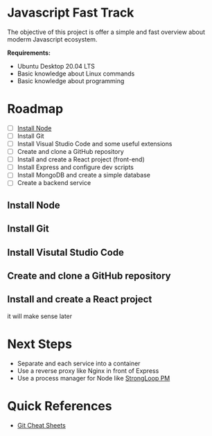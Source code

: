 # Javascript Fast Track

The objective of this project is offer a simple and fast overview about moderm Javascript ecosystem.

**Requirements:**

 - Ubuntu Desktop 20.04 LTS
 - Basic knowledge about Linux commands
 - Basic knowledge about programming

# Roadmap

- [ ] [Install Node](#install-node)
- [ ] Install Git
- [ ] Install Visual Studio Code and some useful extensions
- [ ] Create and clone a GitHub repository
- [ ] Install and create a React project (front-end)
- [ ] Install Express and configure dev scripts
- [ ] Install MongoDB and create a simple database
- [ ] Create a backend service

## Install Node

## Install Git

## Install Visutal Studio Code

## Create and clone a GitHub repository

## Install and create a React project

it will make sense later

# Next Steps

- Separate and each service into a container
- Use a reverse proxy like Nginx in front of Express
- Use a process manager for Node like [StrongLoop PM](http://strong-pm.io/)

# Quick References
 - [Git Cheat Sheets](https://training.github.com/)

